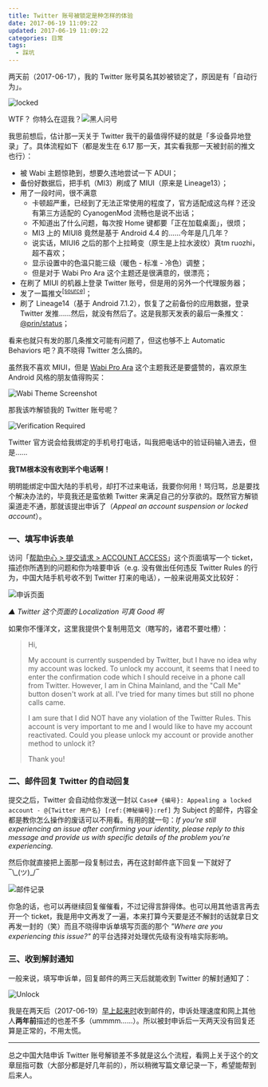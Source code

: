 ```yaml
---
title: Twitter 账号被锁定是种怎样的体验
date: 2017-06-19 11:09:22
updated: 2017-06-19 11:09:22
categories: 日常
tags:
  - 踩坑
---
```


两天前（2017-06-17），我的 Twitter 账号莫名其妙被锁定了，原因是有「自动行为」。

![locked](https://img.prin.studio/images/2017/06/19/QQ20170617201254.png)

WTF？ 你特么在逗我？![黑人问号](https://img.prin.studio/images/2017/06/19/5628dd6ecd9fa100f371_size30_w521_h534.th.jpg)

我思前想后，估计那一天关于 Twitter 我干的最值得怀疑的就是「多设备异地登录」了。具体流程如下（都是发生在 6.17 那一天，其实看我那一天被封前的推文也行）：

<!--more-->

- 被 Wabi 主题惊艳到，想要久违地尝试一下 ADUI；
- 备份好数据后，把手机（MI3）刷成了 MIUI（原来是 Lineage13）；
- 用了一段时间，很不满意
  - 卡顿超严重，已经到了无法正常使用的程度了，官方适配成这鸟样？还没有第三方适配的 CyanogenMod 流畅也是说不出话；
  - 不知道出了什么问题，每次按 Home 键都要「正在加载桌面」，很烦；
  - MI3 上的 MIUI8 竟然是基于 Android 4.4 的……今年是几几年？
  - 说实话，MIUI6 之后的那个上拉畸变（原生是上拉水波纹）真tm ruozhi，超不喜欢；
  - 显示设置中的色温只能三级（暖色 - 标准 - 冷色）调整；
  - 但是对于 Wabi Pro Ara 这个主题还是很满意的，很漂亮；
- 在刷了 MIUI 的机器上登录 Twitter 账号，但是用的另外一个代理服务器；
- 发了一篇推文<sup>[[source]](https://twitter.com/i/status/876037651089903616)</sup>；
- 刷了 Lineage14（基于 Android 7.1.2），恢复了之前备份的应用数据，登录 Twitter 发推……然后，就没有然后了。这是我那天发表的最后一条推文：[@prin/status](https://twitter.com/i/status/876049475407560705)；


看来也就只有发的那几条推文可能有问题了，但这也够不上 Automatic Behaviors 吧？真不晓得 Twitter 怎么搞的。

虽然我不喜欢 MIUI，但是 [Wabi Pro Ara](http://zhuti.xiaomi.com/detail/810fd4e9-72cd-4cce-bbff-846dd5a709e9) 这个主题我还是要盛赞的，喜欢原生 Android 风格的朋友值得购买：

![Wabi Theme Screenshot](https://ooo.0o0.ooo/2017/06/19/5947313c2b742.png)

那我该咋解锁我的 Twitter 账号呢？

![Verification Required](https://img.prin.studio/images/2017/06/19/locked_verification_required.png)

Twitter 官方说会给我绑定的手机号打电话，叫我把电话中的验证码输入进去，但是……

**我TM根本没有收到半个电话啊！**

明明能绑定中国大陆的手机号，却打不过来电话，我要你何用！骂归骂，总是要找个解决办法的，毕竟我还是蛮依赖 Twitter 来满足自己的分享欲的。既然官方解锁渠道走不通，那就该提出申诉了（*Appeal an account suspension or locked account*）。

### 一、填写申诉表单

访问「[帮助中心 > 提交请求  > ACCOUNT ACCESS](https://support.twitter.com/forms/general?subtopic=suspended)」这个页面填写一个 ticket，描述你所遇到的问题和你为啥要申诉（e.g. 没有做出任何违反 Twitter Rules 的行为，中国大陆手机号收不到 Twitter 打来的电话），一般来说用英文比较好：

![申诉页面](https://img.prin.studio/images/2017/06/19/snipaste_20170619_102152.png)

*▲ Twitter 这个页面的  Localization 可真 Good 啊*

如果你不懂洋文，这里我提供个复制用范文（瞎写的，诸君不要吐槽）：

> Hi,
>
> My account is currently suspended by Twitter, but I have no idea why my account was locked. To unlock my account, it seems that I need to enter the confirmation code which I should receive in a phone call from Twitter. However, I am in China Mainland, and the "Call Me" button dosen't work at all. I've tried for many times but still no phone calls came.
>
> I am sure that I did NOT have any violation of the Twitter Rules. This account is very important to me and I would like to have my account reactivated. Could you please unlock my account or provide another method to unlock it?
>
> Thank you!

### 二、邮件回复 Twitter 的自动回复

提交之后，Twitter 会自动给你发送一封以 `Case# {编号}: Appealing a locked account - @{Twitter 用户名} [ref:{神秘编号}:ref]` 为 Subject 的邮件，内容全都是教你怎么操作的废话可以不用看。有用的就一句：*If you’re still experiencing an issue after confirming your identity, please reply to this message and provide us with specific details of the problem you're experiencing.*

然后你就直接把上面那一段复制过去，再在这封邮件底下回复一下就好了 ‾\\\_(ツ)\_/‾

![邮件记录](https://img.prin.studio/images/2017/06/19/snipaste_20170619_104702.png)

你急的话，也可以再继续回复催催看，不过记得言辞得体。也可以用其他语言再去开一个 ticket，我是用中文再发了一遍，本来打算今天要是还不解封的话就拿日文再发一封的（笑）而且不晓得申诉单填写页面的那个 *"Where are you experiencing this issue?"* 的平台选择对处理优先级有没有啥实际影响。

### 三、收到解封通知

一般来说，填写申诉单，回复邮件的两三天后就能收到 Twitter 的解封通知了：

![Unlock](https://img.prin.studio/images/2017/06/19/snipaste_20170619_105254.png)

我是在两天后（2017-06-19）[早上起来时](https://twitter.com/i/status/876603531930722305)收到邮件的，申诉处理速度和网上其他人**两年前**描述的也差不多（ummmm……）。所以被封申诉后一天两天没有回复还算是正常的，不用太慌。

-------

总之中国大陆申诉 Twitter 账号解锁差不多就是这么个流程，看网上关于这个的文章屈指可数（大部分都是好几年前的），所以稍微写篇文章记录一下，希望能帮到后来人。
